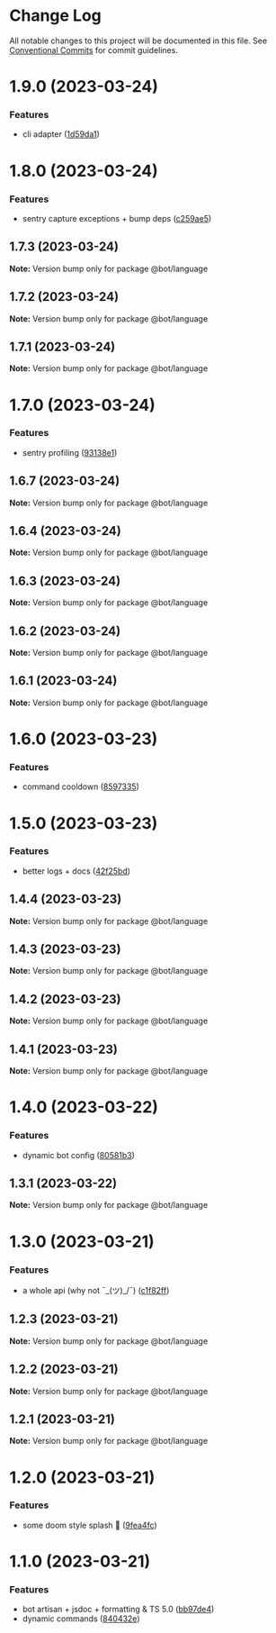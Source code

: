 # Change Log

All notable changes to this project will be documented in this file.
See [Conventional Commits](https://conventionalcommits.org) for commit guidelines.

# 1.9.0 (2023-03-24)


### Features

* cli adapter ([1d59da1](https://github.com/Stormix/bot/commit/1d59da1e61156ec40455eb1fd438ec28a96e0838))





# 1.8.0 (2023-03-24)


### Features

* sentry capture exceptions + bump deps ([c259ae5](https://github.com/Stormix/bot/commit/c259ae5d77a02c2f603f3861f5c370df2f3eb862))





## 1.7.3 (2023-03-24)

**Note:** Version bump only for package @bot/language





## 1.7.2 (2023-03-24)

**Note:** Version bump only for package @bot/language





## 1.7.1 (2023-03-24)

**Note:** Version bump only for package @bot/language





# 1.7.0 (2023-03-24)


### Features

* sentry profiling ([93138e1](https://github.com/Stormix/bot/commit/93138e100ad68b23712c5a618569d5b42d33c113))





## 1.6.7 (2023-03-24)

**Note:** Version bump only for package @bot/language





## 1.6.4 (2023-03-24)

**Note:** Version bump only for package @bot/language

## 1.6.3 (2023-03-24)

**Note:** Version bump only for package @bot/language

## 1.6.2 (2023-03-24)

**Note:** Version bump only for package @bot/language

## 1.6.1 (2023-03-24)

**Note:** Version bump only for package @bot/language

# 1.6.0 (2023-03-23)

### Features

- command cooldown ([8597335](https://github.com/Stormix/bot/commit/8597335b7a91106b81adad726cf6d0cca6e8cdae))

# 1.5.0 (2023-03-23)

### Features

- better logs + docs ([42f25bd](https://github.com/Stormix/bot/commit/42f25bd0ddc3324c44d04ee28864fba5d09762f4))

## 1.4.4 (2023-03-23)

**Note:** Version bump only for package @bot/language

## 1.4.3 (2023-03-23)

**Note:** Version bump only for package @bot/language

## 1.4.2 (2023-03-23)

**Note:** Version bump only for package @bot/language

## 1.4.1 (2023-03-23)

**Note:** Version bump only for package @bot/language

# 1.4.0 (2023-03-22)

### Features

- dynamic bot config ([80581b3](https://github.com/Stormix/bot/commit/80581b3183ce8ddec3672e4cb6e9bd543c23f743))

## 1.3.1 (2023-03-22)

**Note:** Version bump only for package @bot/language

# 1.3.0 (2023-03-21)

### Features

- a whole api (why not ¯\_(ツ)\_/¯) ([c1f82ff](https://github.com/Stormix/bot/commit/c1f82ffa442182cca8444e287c5e43bc2ee9daeb))

## 1.2.3 (2023-03-21)

**Note:** Version bump only for package @bot/language

## 1.2.2 (2023-03-21)

**Note:** Version bump only for package @bot/language

## 1.2.1 (2023-03-21)

**Note:** Version bump only for package @bot/language

# 1.2.0 (2023-03-21)

### Features

- some doom style splash :art: ([9fea4fc](https://github.com/Stormix/bot/commit/9fea4fc55ceb8e926794d29a05eef5b696e3e7ee))

# 1.1.0 (2023-03-21)

### Features

- bot artisan + jsdoc + formatting & TS 5.0 ([bb97de4](https://github.com/Stormix/bot/commit/bb97de4234d32e59303d7629f4b7d857414c8a87))
- dynamic commands ([840432e](https://github.com/Stormix/bot/commit/840432ec4d3d10cc5c69dd7fb6474ef98385b00f))
